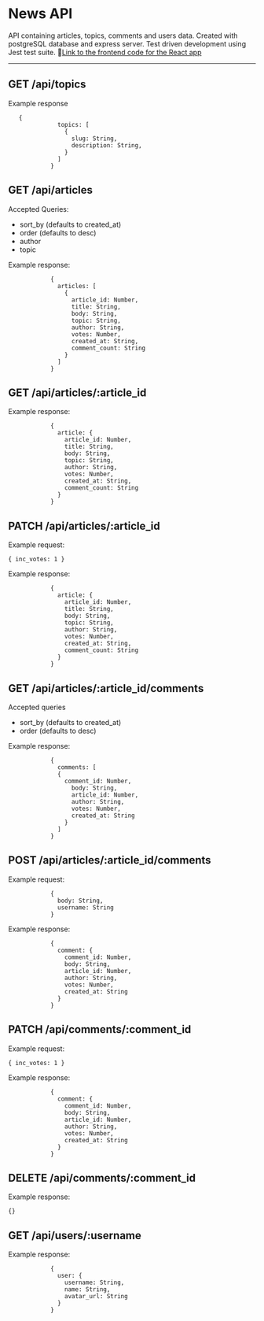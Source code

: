# News API

API containing articles, topics, comments and users data. Created with postgreSQL database and express server. 
Test driven development using Jest test suite.
🎨[Link to the frontend code for the React app](https://github.com/tiaeastwood/seddit)

---

## GET /api/topics
Example response 
```
   {
              topics: [
                {
                  slug: String,
                  description: String,
                }
              ]
            }
```

## GET /api/articles
Accepted Queries:
- sort_by (defaults to created_at)
- order (defaults to desc)
- author
- topic

Example response:
```
            {
              articles: [
                {
                  article_id: Number,
                  title: String,
                  body: String,
                  topic: String,
                  author: String,
                  votes: Number,
                  created_at: String,
                  comment_count: String
                }
              ]
            }
```

## GET /api/articles/:article_id
Example response:
```
            {
              article: {
                article_id: Number,
                title: String,
                body: String,
                topic: String,
                author: String,
                votes: Number,
                created_at: String,
                comment_count: String
              }
            }
```

## PATCH /api/articles/:article_id
Example request: 
```
{ inc_votes: 1 }
```
Example response:
```
            {
              article: {
                article_id: Number,
                title: String,
                body: String,
                topic: String,
                author: String,
                votes: Number,
                created_at: String,
                comment_count: String
              }
            }
```
## GET /api/articles/:article_id/comments
Accepted queries
- sort_by (defaults to created_at)
- order (defaults to desc)

Example response:
```
            {
              comments: [
              {
                comment_id: Number,
                  body: String,
                  article_id: Number,
                  author: String,
                  votes: Number,
                  created_at: String
                }
              ]
            }
```

## POST /api/articles/:article_id/comments
Example request:
```
            {
              body: String,
              username: String
            }
```
Example response:
```
            {
              comment: {
                comment_id: Number,
                body: String,
                article_id: Number,
                author: String,
                votes: Number,
                created_at: String
              }
            }
```

## PATCH /api/comments/:comment_id
Example request:
```
{ inc_votes: 1 }
```
Example response:
```
            {
              comment: {
                comment_id: Number,
                body: String,
                article_id: Number,
                author: String,
                votes: Number,
                created_at: String
              }
            }
```

## DELETE /api/comments/:comment_id
Example response:
```
{}
```

## GET /api/users/:username
Example response:
```
            {
              user: {
                username: String,
                name: String,
                avatar_url: String
              }
            }
```



